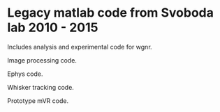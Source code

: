 Legacy matlab code from Svoboda lab 2010 - 2015
====

Includes analysis and experimental code for wgnr.

Image processing code.

Ephys code.

Whisker tracking code.

Prototype mVR code.

